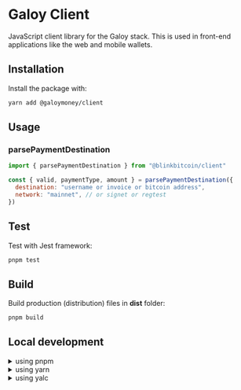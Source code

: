 # Galoy Client

JavaScript client library for the Galoy stack. This is used in front-end applications like the web and mobile wallets.

## Installation

Install the package with:

```bash
yarn add @galoymoney/client
```

## Usage

### parsePaymentDestination

```js
import { parsePaymentDestination } from "@blinkbitcoin/client"

const { valid, paymentType, amount } = parsePaymentDestination({
  destination: "username or invoice or bitcoin address",
  network: "mainnet", // or signet or regtest
})
```

## Test

Test with Jest framework:

```bash
pnpm test
```

## Build

Build production (distribution) files in **dist** folder:

```bash
pnpm build
```

## Local development

<details>
<summary>using pnpm</summary>

Run:

```bash
pnpm link --global
```

and in your test project run:

```bash
pnpm link --global @blinkbitcoin/client
```

If you want to remove the link, run:

```bash
# in your test project
pnpm unlink @blinkbitcoin/client

# in blinkbitcoin/client folder
pnpm unlink --global
```

</details>

<details>
<summary>using yarn</summary>

Run:

```bash
yarn link
```

and in your test project run:

```bash
yarn link @galoymoney/client
```

If you want to remove the symlink, run:

```bash
# in your test project
yarn unlink @galoymoney/client

# in galoymoney/client folder
yarn unlink
```

</details>

<details>
<summary>using yalc</summary>

Run:

```bash
# in galoymoney/client folder
yalc publish
```

in your test project run:

```bash
yalc add @galoymoney/client
```

If you want to remove the symlink, run:

```bash
# in your test project
yalc remove @galoymoney/client
```

to update changes, you have to run <code>yalc publish</code> before run:

```bash
# in your test project
yalc update
```

</details>

